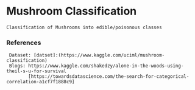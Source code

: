 # Mushroom Classification

    Classification of Mushrooms into edible/poisonous classes
    
 ### References
     Dataset: [datset]:(https://www.kaggle.com/uciml/mushroom-classification)
     Blogs: https://www.kaggle.com/shakedzy/alone-in-the-woods-using-theil-s-u-for-survival
            [https://towardsdatascience.com/the-search-for-categorical-correlation-a1cf7f1888c9]
            
            

            
